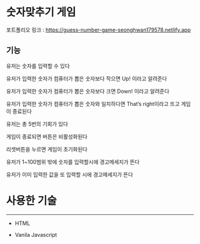 # 숫자맞추기 게임
포트폴리오 링크 : <https://guess-number-game-seonghwan179578.netlify.app>

기능
------------------------------------------------------------------------------------------
유저는 숫자를 입력할 수 있다

유저가 입력한 숫자가 컴퓨터가 뽑은 숫자보다 작으면 Up! 이라고 알려준다

유저가 입력한 숫자가 컴퓨터가 뽑은 숫자보다 크면 Down! 이라고 알려준다

유저가 입력한 숫자가 컴퓨터가 뽑은 숫자와 일치하다면 That’s right이라고 뜨고 게임이 종료된다

유저는 총 5번의 기회가 있다

게임이 종료되면 버튼은 비활성화된다

리셋버튼을 누르면 게임이 초기화된다

유저가 1~100범위 밖에 숫자를 입력할시에 경고메세지가 뜬다

유저가 이미 입력한 값을 또 입력할 시에 경고메세지가 뜬다


# 사용한 기술

******************************************************************************************

+ HTML

+ Vanila Javascript
